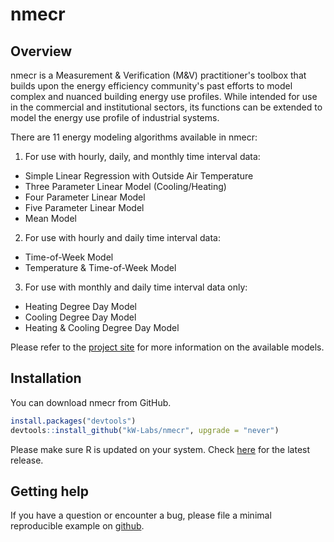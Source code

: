 # nmecr

## Overview

nmecr is a Measurement & Verification (M&V) practitioner's toolbox that builds upon the energy efficiency community's past efforts to model complex and nuanced building energy use profiles. While intended for use in the commercial and institutional sectors, its functions can be extended to model the energy use profile of industrial systems.

There are 11 energy modeling algorithms available in nmecr:

1. For use with hourly, daily, and monthly time interval data:
  - Simple Linear Regression with Outside Air Temperature
  - Three Parameter Linear Model (Cooling/Heating) 
  - Four Parameter Linear Model
  - Five Parameter Linear Model
  - Mean Model
  
2. For use with hourly and daily time interval data:
  - Time-of-Week Model
  - Temperature & Time-of-Week Model
  
3. For use with monthly and daily time interval data only:
  - Heating Degree Day Model
  - Cooling Degree Day Model
  - Heating & Cooling Degree Day Model
  
Please refer to the [project site](https://kw-labs.github.io/nmecr/) for more information on the available models.

## Installation

You can download nmecr from GitHub.

``` r
install.packages("devtools")
devtools::install_github("kW-Labs/nmecr", upgrade = "never")
```
Please make sure R is updated on your system. Check [here](https://www.r-project.org/) for the latest release.

## Getting help



If you have a question or encounter a bug, please file a minimal reproducible example on [github](https://github.com/kW-Labs/nmecr/issues).




